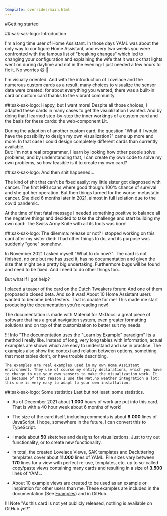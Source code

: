 ```yaml
---
template: overrides/main.html
---
```


#Getting started

##:sak-sak-logo: Introduction

I'm a long time user of Home Assistant. In those days YAML was about the only way to configure Home Assistant, and every two weeks you were confronted with the famous list of "breaking changes" which led to changing your configuration and explaining the wife that it was ok that lights went on during daytime and not in the evening: I just needed a few hours to fix it. No worries :smile: :kiss:

I'm visually oriented. And with the introduction of Lovelace and the numerous custom cards as a result, many choices to visualize the sensor data were created: for about everything you wanted, there was a built-in card or custom card thanks to the vibrant community.

##:sak-sak-logo: Happy, but I want more!
Despite all those choices, I adapted these cards in many cases to get the visualization I wanted. And by doing that I learned step-by-step the inner workings of a custom card and the basis for these cards: the web-component Lit.

During the adaption of another custom card, the question "What if I would have the possibility to design my own visualization?" came up more and more. In that case I could design completely different cards than currently available.
<br>But: I'm not a real programmer, I learn by looking how other people solve problems, and by understanding that, I can create my own code to solve my own problems, so how feasible is it to create my own card?

##:sak-sak-logo: And then shit happened...

The kind of shit that can't be fixed easily: my little sister got diagnosed with cancer. The first MRI scans where good though: 100% chance of survival and she got her operation. But then things turned for the worse: metastatic cancer. She died 6 months later in 2021, almost in full isolation due to the covid pandemic.

At the time of that fatal message I needed something positive to balance all the negative things and decided to take the challenge and start building my own card: The Swiss Army Knife with all its tools was born!

##:sak-sak-logo: The dilemma: release or not?
I stopped working on this card after my sister died: I had other things to do, and its purpose was suddenly "gone" somehow.

In November 2021 I asked myself "What to do now?". The card is not finished, no one but me has used it, has no documentation and given the size that might be a pretty big undertaking. Furthermore bugs will be found and need to be fixed. And I need to do other things too...

But what if I got help?

I placed a teaser of the card on the Dutch Tweakers forum: And one of them proposed a closed beta. And so it was! About 10 Home Assistant users wanted to become beta testers. That is doable for me! This made me start producing the documentation you're reading now!

The documentation is made with Material for MkDocs: a great piece of software that has a great navigation system, even greater formatting solutions and on top of that customization to better suit my needs.

!!! Info "The documentation uses the "Learn by Example" paradigm"
    Its a method I really like. Instead of long, very long tables with information, actual examples are shown which are easy to understand and use in practice. The examples also show the context and relation between options, something that most tables don't, or have trouble describing.
    
    The examples are real examples used in my own Home Assistant environment. They use of course my entity declarations, which you have to change to use your own sensors to make the visualization work. It is because of that reason I use the Met.no weather integration a lot: this one is very easy to adapt to your own installation.
    
##:sak-sak-logo: Some statistics
Last but not least: some statistics.

- As of December 2021 about **1.000** hours of work are put into this card. That is with a 40 hour week about 6 months of work!
- The size of the card itself, including comments is about **8.000** lines of JavaScript. I hope, somewhere in the future, I can convert this to TypeScript.
- I made about **50** sketches and designs for visualizations. Just to try out functionality, or to create new functionality.
- In total, the created Lovelace Views, SAK templates and Decluttering templates cover about **11.000** lines of YAML. File sizes vary between **170** lines for a view with perfect re-use, templates, etc. up to so-called copy/paste views containing many cards and resulting in a size of **3.500** lines of YAML.
- About 10 example views are created to be used as an example or inspiration for other users than me. These examples are included in the documentation (See [Examples]) and in GitHub.

  [examples]: ../examples/introduction.md
  
!!! Note "As this card is not yet publicly released, nothing is available on GitHub yet!"